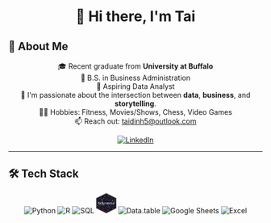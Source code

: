 <h1 align="center">👋 Hi there, I'm Tai</h1>

## 📌 About Me

<p align="center">
  🎓 Recent graduate from <strong>University at Buffalo</strong><br>
  📘 B.S. in Business Administration<br>
  💼 Aspiring Data Analyst<br>
  💬 I'm passionate about the intersection between <strong>data</strong>, <strong>business</strong>, and <strong>storytelling</strong>.<br>
  🏋️‍♂️ Hobbies: Fitness, Movies/Shows, Chess, Video Games<br>
  📫 Reach out: <a href="mailto:taidinh5@outlook.com">taidinh5@outlook.com</a>
</p>

<p align="center">
  <a href="https://www.linkedin.com/in/taidinh5/" target="_blank">
    <img src="https://cdn.jsdelivr.net/gh/devicons/devicon/icons/linkedin/linkedin-original.svg" width="30" height="30" alt="LinkedIn"/>
  </a>
</p>

---

## 🛠️ Tech Stack

<p align="center">
  <!-- Languages -->
  <img src="https://cdn.jsdelivr.net/gh/devicons/devicon/icons/python/python-original.svg" width="40" height="40" alt="Python"/>
  <img src="https://www.r-project.org/logo/Rlogo.png" width="40" height="40" alt="R"/>
  <img src="https://cdn.jsdelivr.net/gh/devicons/devicon/icons/mysql/mysql-original.svg" width="40" height="40" alt="SQL"/>
  
  <!-- Libraries -->
  <img src="https://raw.githubusercontent.com/rstudio/hex-stickers/master/PNG/tidyverse.png" width="40" height="40" alt="Tidyverse"/>
  <img src="https://raw.githubusercontent.com/rstudio/hex-stickers/master/PNG/data.table.png" width="40" height="40" alt="Data.table"/>
  
  <!-- Spreadsheets/Analytics -->
  <img src="https://cdn.jsdelivr.net/gh/devicons/devicon/icons/google/google-original.svg" width="40" height="40" alt="Google Sheets"/>
  <img src="https://cdn.jsdelivr.net/gh/devicons/devicon/icons/microsoft/microsoft-original.svg" width="40" height="40" alt="Excel"/>
  <img src="https:
